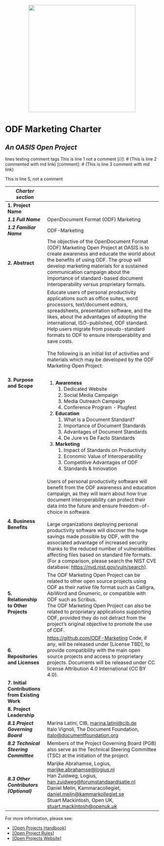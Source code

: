 <p align="center"><img src="img/oasis-op-logo.png" width="350"></p>

# ODF Marketing Charter
*An OASIS Open Project*
-------------------------------------------

lines testing comment tags 
This is line 1 not a comment 
[//]: # (This is line 2 commented with md link) 
[comment]: # (This is line 3 comment with md link) 
<!--- this is line 4 comment with html tags ---> 
This is line 5, not a comment 


|*Charter section* |   |
|-----------------------------------|-----------------------------------|
| **1. Project Name**   |   |
| ***1.1 Full Name***     | OpenDocument Format (ODF) Marketing  |
| ***1.2 Familiar Name*** | ODF-Marketing |
|**2. Abstract**   | The objective of the OpenDocument Format (ODF) Marketing Open Project at OASIS is to create awareness and educate the world about the benefits of using ODF. The group will develop marketing materials for a sustained communication campaign about the importance of standard-based document interoperability versus proprietary formats.   |
|**3. Purpose and Scope**  | Educate users of personal productivity applications such as office suites, word processors, text/document editors, spreadsheets, presentation software, and the likes, about the advantages of adopting the international, ISO-published, ODF standard. Help users  migrate from pseudo-standard formats to ODF to ensure interoperability and save costs.<br/><br/>The following is an initial list of activities and materials which may be developed by the ODF Marketing Open Project:<br/><br/><ol><li>**Awareness**<ol><li>Dedicated Website</li><li>Social Media Campaign</li><li>Media Outreach Campaign</li><li>Conference Program - Plugfest</li></ol></li><li>**Education**<ol><li>What is a Document Standard?</li><li>Importance of Document Standards</li><li>Advantages of Document Standards</li><li>De Jure vs De Facto Standards</li></ol></li><li>**Marketing**<ol><li>Impact of Standards on Productivity</li><li>Economic Value of Interoperability</li><li>Competitive Advantages of ODF</li><li>Standards & Innovation</li></ol></li></ol> |
|**4. Business Benefits**   | Users of personal productivity software will benefit from the ODF awareness and education campaign, as they will learn about how true document interoperability can protect their data into the future and ensure freedom-of-choice in software.<br/><br/>Large organizations deploying personal productivity software will discover the huge savings made possible by ODF, with the associated advantage of increased security thanks to the reduced number of vulnerabilities affecting files based on standard file formats. (For a comparison, please search the NIST CVE database: https://nvd.nist.gov/vuln/search).|
|**5. Relationship to Other Projects**  |The ODF Marketing Open Project can be related to other open source projects using ODF as their native file format such as Calligra, AbiWord and Gnumeric, or compatible with ODF such as Scribus.<br/>The ODF Marketing Open Project can also be related to proprietary applications supporting ODF, provided they do not detract from the project’s original objective to promote the use of ODF.|
|**6. Repositories and Licenses** |https://github.com/ODF-Marketing Code, if any, will be released under [License TBD], to provide compatibility with the main open source projects and access to proprietary projects. Documents will be released under CC license Attribution 4.0 International (CC BY 4.0). |
|**7. Initial Contributions from Existing Work**  |  |
|**8. Project Leadership**   |      |
|***8.1 Project Governing Board***  | Marina Latini, CIB, marina.latini@cib.de<br/>Italo Vignoli, The Document Foundation, italo@documentfoundation.org |
|***8.2 Technical Steering Committee*** | Members of the Project Governing Board (PGB) also serve as the Technical Steering Committee (TSC) at the initiation of the project.| 
|***8.3 Other Contributors (Optional)*** | Marijke Abrahamse, Logius, marijke.abrahamse@logius.nl<br/>Han Zuidweg, Logius, han.zuidweg@forumstandaardisatie.nl<br/>Daniel Melin, Kammaracollegiet, daniel.melin@kammarkollegiet.se<br/>Stuart Mackintosh, Open UK, stuart.mackintosh@openuk.uk |   

For more information, please see:
- [[Open Projects Handbook]](https://docs.google.com/document/d/1DkDkeDBfnMItJfTsM0jeDbKz_R8tZQvTAwsIncZ0icY/)
- [[Open Project Rules]](https://www.oasis-open.org/policies-guidelines/open-projects-process)
- [[Open Projects Website]](http://oasis-open-projects.org)
